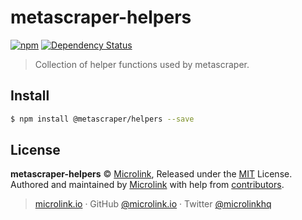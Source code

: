 # metascraper-helpers

[![npm](https://img.shields.io/npm/v/@metascraper/helpers.svg?style=flat-square)](https://www.npmjs.com/package/@metascraper/helpers)
[![Dependency Status](https://david-dm.org/microlinkhq/metascraper.svg?path=packages/metascraper-helpers&style=flat-square)](https://david-dm.org/microlinkhq/metascraper?path=packages/metascraper-helpers)

> Collection of helper functions used by metascraper.

## Install

```bash
$ npm install @metascraper/helpers --save
```

## License

**metascraper-helpers** © [Microlink](https://microlink.io), Released under the [MIT](https://github.com/microlinkhq/metascraper/blob/master/LICENSE.md) License.<br>
Authored and maintained by [Microlink](https://microlink.io) with help from [contributors](https://github.com/microlinkhq/metascraper/contributors).

> [microlink.io](https://microlink.io) · GitHub [@microlink.io](https://github.com/microlinkhq) · Twitter [@microlinkhq](https://twitter.com/microlinkhq)
